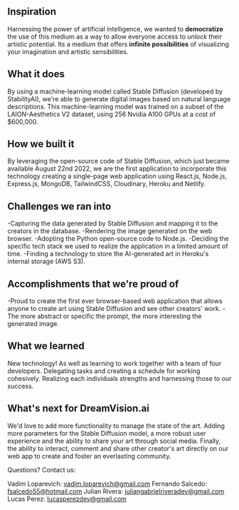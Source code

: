 ## Inspiration
Harnessing the power of artificial intelligence, we wanted to **democratize** the use of this medium as a way to allow everyone access to _unlock_ their artistic potential. Its a medium that offers **infinite possibilities** of visualizing your imagination and artistic sensibilities. 

## What it does
By using a machine-learning model called Stable Diffusion (developed by StabilityAI), we're able to generate digital images based on natural language descriptions. This machine-learning model was trained on a subset of the LAION-Aesthetics V2 dataset, using 256 Nvidia A100 GPUs at a cost of $600,000.
 
## How we built it
By leveraging the open-source code of Stable Diffusion, which just became available August 22nd 2022, we are the first application to incorporate this technology creating a single-page web application using React.js, Node.js, Express.js, MongoDB, TailwindCSS, Cloudinary, Heroku and Netlify. 

## Challenges we ran into
-Capturing the data generated by Stable Diffusion and mapping it to the creators in the database. 
-Rendering the image generated on the web browser.
-Adopting the Python open-source code to Node.js.
-Deciding the specific tech stack we used to realize the application in a limited amount of time.
-Finding a technology to store the AI-generated art in Heroku's internal storage (AWS S3). 

## Accomplishments that we're proud of
-Proud to create the first ever browser-based web application that allows anyone to create art using Stable Diffusion and see other creators' work. 
-The more abstract or specific the prompt, the more interesting the generated image. 

## What we learned
New technology! As well as learning to work together with a team of four developers. Delegating tasks and creating a schedule for working cohesively. Realizing each individuals strengths and harnessing those to our success. 

## What's next for DreamVision.ai
We'd love to add more functionality to manage the state of the art. Adding more parameters for the Stable Diffusion model, a more robust user experience and the ability to share your art through social media. Finally, the ability to interact, comment and share other creator's art directly on our web app to create and foster an everlasting community.


Questions? Contact us:

Vadim Loparevich: vadim.loparevich@gmail.com
Fernando Salcedo: fsalcedo55@hotmail.com
Julian Rivera: juliangabrielriveradev@gmail.com
Lucas Perez: lucasperezdev@gmail.com
